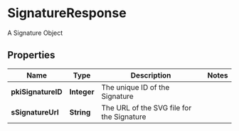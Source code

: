 

# SignatureResponse

A Signature Object

## Properties

| Name | Type | Description | Notes |
|------------ | ------------- | ------------- | -------------|
|**pkiSignatureID** | **Integer** | The unique ID of the Signature |  |
|**sSignatureUrl** | **String** | The URL of the SVG file for the Signature |  |



